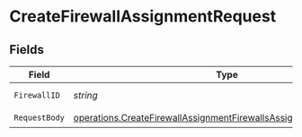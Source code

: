 # CreateFirewallAssignmentRequest


## Fields

| Field                                                                                                                                                    | Type                                                                                                                                                     | Required                                                                                                                                                 | Description                                                                                                                                              |
| -------------------------------------------------------------------------------------------------------------------------------------------------------- | -------------------------------------------------------------------------------------------------------------------------------------------------------- | -------------------------------------------------------------------------------------------------------------------------------------------------------- | -------------------------------------------------------------------------------------------------------------------------------------------------------- |
| `FirewallID`                                                                                                                                             | *string*                                                                                                                                                 | :heavy_check_mark:                                                                                                                                       | The Firewall ID                                                                                                                                          |
| `RequestBody`                                                                                                                                            | [operations.CreateFirewallAssignmentFirewallsAssignmentsRequestBody](../../models/operations/createfirewallassignmentfirewallsassignmentsrequestbody.md) | :heavy_check_mark:                                                                                                                                       | N/A                                                                                                                                                      |